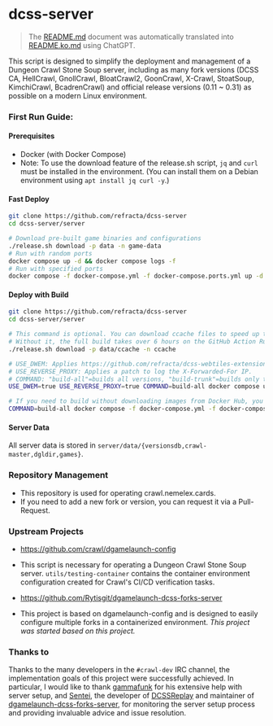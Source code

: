 # dcss-server

> The [README.md](README.md) document was automatically translated into [README.ko.md](README.ko.md) using ChatGPT.

This script is designed to simplify the deployment and management of a Dungeon Crawl Stone Soup server, including as many fork versions (DCSS CA, HellCrawl, GnollCrawl, BloatCrawl2, GoonCrawl, X-Crawl, StoatSoup, KimchiCrawl, BcadrenCrawl) and official release versions (0.11 ~ 0.31) as possible on a modern Linux environment.

### First Run Guide:

#### Prerequisites
* Docker (with Docker Compose)
* Note: To use the download feature of the release.sh script, `jq` and `curl` must be installed in the environment. (You can install them on a Debian environment using `apt install jq curl -y`.)

#### Fast Deploy
```bash
git clone https://github.com/refracta/dcss-server
cd dcss-server/server

# Download pre-built game binaries and configurations
./release.sh download -p data -n game-data
# Run with random ports
docker compose up -d && docker compose logs -f
# Run with specified ports
docker compose -f docker-compose.yml -f docker-compose.ports.yml up -d && docker compose logs -f
```

#### Deploy with Build
```bash
git clone https://github.com/refracta/dcss-server
cd dcss-server/server

# This command is optional. You can download ccache files to speed up the compilation process.
# Without it, the full build takes over 6 hours on the GitHub Action Runner's ubuntu-24.04 image, but with it, it speeds up to about 45 minutes.
./release.sh download -p data/ccache -n ccache

# USE_DWEM: Applies https://github.com/refracta/dcss-webtiles-extension-module.
# USE_REVERSE_PROXY: Applies a patch to log the X-Forwarded-For IP.
# COMMAND: "build-all"=builds all versions, "build-trunk"=builds only the trunk version.
USE_DWEM=true USE_REVERSE_PROXY=true COMMAND=build-all docker compose up -d && docker compose logs -f

# If you need to build without downloading images from Docker Hub, you can use the following command.
COMMAND=build-all docker compose -f docker-compose.yml -f docker-compose.build.yml up -d && docker compose logs -f
```

#### Server Data
All server data is stored in `server/data/{versionsdb,crawl-master,dgldir,games}`.

### Repository Management
* This repository is used for operating crawl.nemelex.cards.
* If you need to add a new fork or version, you can request it via a Pull-Request.

### Upstream Projects
* https://github.com/crawl/dgamelaunch-config
* This script is necessary for operating a Dungeon Crawl Stone Soup server. `utils/testing-container` contains the container environment configuration created for Crawl's CI/CD verification tasks.

* https://github.com/Rytisgit/dgamelaunch-dcss-forks-server
* This project is based on dgamelaunch-config and is designed to easily configure multiple forks in a containerized environment. *This project was started based on this project.*

### Thanks to

Thanks to the many developers in the `#crawl-dev` IRC channel, the implementation goals of this project were successfully achieved. 
In particular, I would like to thank [gammafunk](https://github.com/gammafunk) for his extensive help with server setup, and [Sentei](https://github.com/Rytisgit), the developer of [DCSSReplay](https://github.com/Rytisgit/dcssreplay) and maintainer of [dgamelaunch-dcss-forks-server](https://github.com/Rytisgit/dgamelaunch-dcss-forks-server), for monitoring the server setup process and providing invaluable advice and issue resolution.